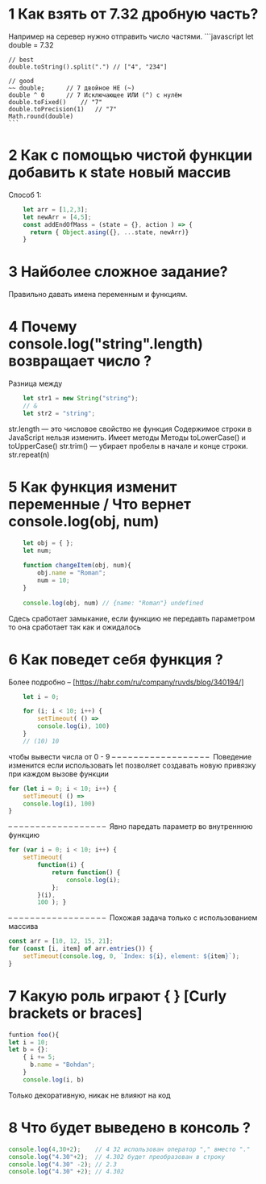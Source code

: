 # 1 Как взять от 7.32 дробную часть?
Например на серевер нужно отправить число частями.
	```javascript
	let double = 7.32
	
	// best
	double.toString().split(".") // ["4", "234"]
	
	// good
	~~ double; 		// 7 двойное НЕ (~)
	double ^ 0 		// 7 Исключающее ИЛИ (^) с нулём
	double.toFixed()	// "7"
	double.toPrecision(1)	// "7"
	Math.round(double)
	```
    
# 2 Как с помощью чистой функции добавить к state новый массив
Способ 1:
```javascript
	let arr = [1,2,3];
	let newArr = [4,5];
	const addEndOfMass = (state = {}, action ) => {
	  return { Object.asing({}, ...state, newArr)}
	}
```
# 3 Найболее сложное задание? 

Правильно давать имена переменным и функциям. 

# 4 Почему console.log("string".length)  возвращает число ?
Разница между  
```javascript
	let str1 = new String("string");
	// &
	let str2 = "string";
```
str.length — это числовое свойство не функция
Содержимое строки в JavaScript нельзя изменить. 
Имеет методы Методы toLowerCase() и toUpperCase()  str.trim() — убирает пробелы в начале и конце строки.
str.repeat(n)

# 5 Как функция изменит переменные  / Что вернет console.log(obj, num) 
```javascript
	let obj = { };
	let num;
	
	function changeItem(obj, num){
		obj.name = "Roman";
		num = 10;
	}
	
	console.log(obj, num) // {name: "Roman"} undefined
```

Сдесь сработает замыкание, если функцию не передавть параметром то она сработает так как и ожидалось 

# 6 Как поведет себя функция ?
Более подробно – [https://habr.com/ru/company/ruvds/blog/340194/]
```javascript
	let i = 0;

	for (i; i < 10; i++) {
		setTimeout( () => 
		console.log(i), 100)
	}
	// (10) 10
```
чтобы вывести числа от 0 - 9
– – – – – – – – – – – – – – – – – – 
Поведение изменится если использовать let позволяет создавать новую привязку при каждом вызове функции
```javascript
for (let i = 0; i < 10; i++) {
	setTimeout( () => 
	console.log(i), 100)
}
```
– – – – – – – – – – – – – – – – – – 
Явно паредать параметр во внутреннюю функцию
```javascript
for (var i = 0; i < 10; i++) {
	setTimeout(
		function(i) {
			return function() {
				console.log(i);
			};
		}(i),
		100 ); }
```
– – – – – – – – – – – – – – – – – – 
Похожая задача только с использованием массива 

```javascript
const arr = [10, 12, 15, 21];
for (const [i, item] of arr.entries()) {
    setTimeout(console.log, 0, `Index: ${i}, element: ${item}`);
}
```

# 7 Какую роль играют { } [Curly brackets or braces]
```javascript
funtion foo(){
let i = 10;
let b = {}:
	{ i += 5;
	  b.name = "Bohdan";
	}
	console.log(i, b)
```
Только декоративную, никак не влияют на код

# 8 Что будет выведено в консоль ? 
```javascript
console.log(4,30+2); 	// 4 32 использован оператор "," вместо "." 
console.log("4.30"+2);	// 4.302 будет преобразован в строку
console.log("4.30" -2); // 2.3
console.log("4.30" +2); // 4.302
```
